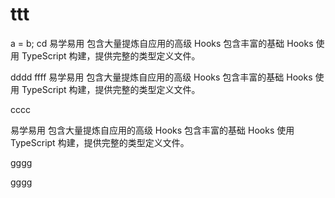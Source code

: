 # ttt
a = b;
cd 
易学易用
包含大量提炼自应用的高级 Hooks
包含丰富的基础 Hooks
使用 TypeScript 构建，提供完整的类型定义文件。

dddd 
ffff
易学易用
包含大量提炼自应用的高级 Hooks
包含丰富的基础 Hooks
使用 TypeScript 构建，提供完整的类型定义文件。

cccc 

易学易用
包含大量提炼自应用的高级 Hooks
包含丰富的基础 Hooks
使用 TypeScript 构建，提供完整的类型定义文件。

gggg

gggg

